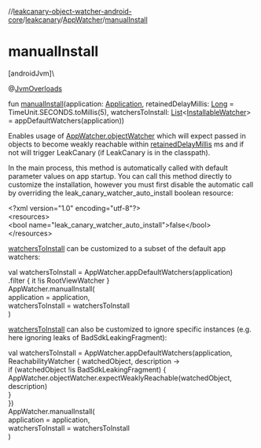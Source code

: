 //[leakcanary-object-watcher-android-core](../../../index.md)/[leakcanary](../index.md)/[AppWatcher](index.md)/[manualInstall](manual-install.md)

# manualInstall

[androidJvm]\

@[JvmOverloads](https://kotlinlang.org/api/latest/jvm/stdlib/kotlin.jvm/-jvm-overloads/index.html)

fun [manualInstall](manual-install.md)(application: [Application](https://developer.android.com/reference/kotlin/android/app/Application.html), retainedDelayMillis: [Long](https://kotlinlang.org/api/latest/jvm/stdlib/kotlin/-long/index.html) = TimeUnit.SECONDS.toMillis(5), watchersToInstall: [List](https://kotlinlang.org/api/latest/jvm/stdlib/kotlin.collections/-list/index.html)&lt;[InstallableWatcher](../-installable-watcher/index.md)&gt; = appDefaultWatchers(application))

Enables usage of [AppWatcher.objectWatcher](object-watcher.md) which will expect passed in objects to become weakly reachable within [retainedDelayMillis](manual-install.md) ms and if not will trigger LeakCanary (if LeakCanary is in the classpath).

In the main process, this method is automatically called with default parameter values  on app startup. You can call this method directly to customize the installation, however you must first disable the automatic call by overriding the leak_canary_watcher_auto_install boolean resource:

&lt;?xml version="1.0" encoding="utf-8"?&gt;\
&lt;resources&gt;\
  &lt;bool name="leak_canary_watcher_auto_install"&gt;false&lt;/bool&gt;\
&lt;/resources&gt;

[watchersToInstall](manual-install.md) can be customized to a subset of the default app watchers:

val watchersToInstall = AppWatcher.appDefaultWatchers(application)\
  .filter { it !is RootViewWatcher }\
AppWatcher.manualInstall(\
  application = application,\
  watchersToInstall = watchersToInstall\
)

[watchersToInstall](manual-install.md) can also be customized to ignore specific instances (e.g. here ignoring leaks of BadSdkLeakingFragment):

val watchersToInstall = AppWatcher.appDefaultWatchers(application, ReachabilityWatcher { watchedObject, description -&gt;\
  if (watchedObject !is BadSdkLeakingFragment) {\
    AppWatcher.objectWatcher.expectWeaklyReachable(watchedObject, description)\
  }\
})\
AppWatcher.manualInstall(\
  application = application,\
  watchersToInstall = watchersToInstall\
)
